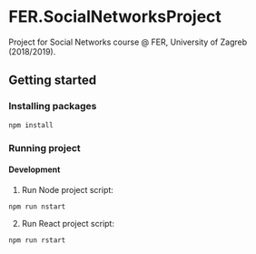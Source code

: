 # FER.SocialNetworksProject

Project for Social Networks course @ FER, University of Zagreb (2018/2019).


## Getting started

### Installing packages
```
npm install

```

### Running project

#### Development

1. Run Node project script:
```
npm run nstart

```

2. Run React project script:
```
npm run rstart

```
